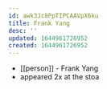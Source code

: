 ```yaml
---
id: awk3Jc8PpTIPCAAVpX6ku
title: Frank Yang
desc: ''
updated: 1644961726952
created: 1644961726952
---
```



- [[person]] - Frank Yang
- appeared 2x at the stoa
